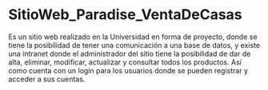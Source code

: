 # SitioWeb_Paradise_VentaDeCasas
Es un sitio web realizado en la Universidad en forma de proyecto, donde se tiene la posibilidad de tener una comunicación a una base de datos, y existe una intranet donde el administrador del sitio tiene la posibilidad de dar de alta, eliminar, modificar, actualizar y consultar todos los productos. Así como cuenta con un login para los usuarios donde se pueden registrar y acceder a sus cuentas.
